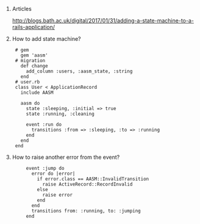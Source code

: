 1. Articles
    
    http://blogs.bath.ac.uk/digital/2017/01/31/adding-a-state-machine-to-a-rails-application/
2. How to add state machine?

        # gem
          gem 'aasm'
        # migration
          def change
            add_column :users, :aasm_state, :string
          end
        # user.rb
        class User < ApplicationRecord
          include AASM

          aasm do
            state :sleeping, :initial => true
            state :running, :cleaning

            event :run do
              transitions :from => :sleeping, :to => :running
            end
          end
        end
3. How to raise another error from the event?
        
            event :jump do
              error do |error|
                if error.class == AASM::InvalidTransition
                  raise ActiveRecord::RecordInvalid
                else
                  raise error
                end
              end
              transitions from: :running, to: :jumping
            end
